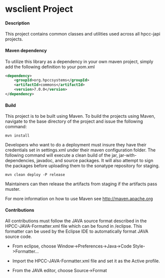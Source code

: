 wsclient Project
=======================

#### Description
This project contains common classes and utilities used across all hpcc-japi projects.

#### Maven dependency
To utilize this library as a dependency in your own maven project, simply add the following definition to your pom.xml

```xml
<dependency>
	<groupId>org.hpccsystems</groupId>
	<artifactId>commons</artifactId>
	<version>7.0.0</version>
</dependency>
```

#### Build
This project is to be built using Maven. To build the projects using Maven, navigate to the base directory of the project and issue the following command:

`mvn install`

Developers who want to do a deployment must insure they have their credentials set in settings.xml under their maven configuration folder.  The following command will execute a clean build of the jar, jar-with-dependencies, javadoc, and source packages.  It will also attempt to sign the packages before uploading them to the sonatype repository for staging.

`mvn clean deploy -P release`

Maintainers can then release the artifacts from staging if the artifacts pass muster.

For more information on how to use Maven see http://maven.apache.org


#### Contributions

All contributions must follow the JAVA source format described in the HPCC-JAVA-Formatter.xml file which can be found in /eclipse.
This formatter can be used by the Eclipse IDE to automatically format JAVA source code.

- From eclipse, choose Window->Preferences->Java->Code Style->Formatter...

- Import the HPCC-JAVA-Formatter.xml file and set it as the Active profile.

- From the JAVA editor, choose Source->Format

